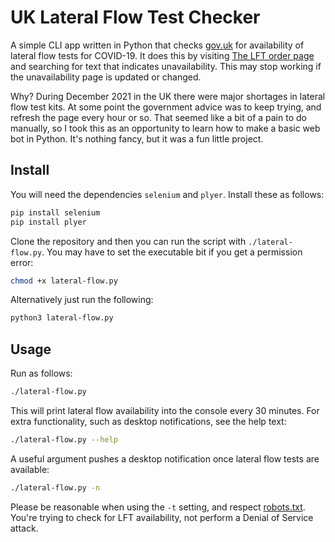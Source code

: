 # UK Lateral Flow Test Checker
A simple CLI app written in Python that checks [gov.uk](https://www.gov.uk/) for availability of lateral flow tests for COVID-19. It does this by visiting [The LFT order page](https://test-for-coronavirus.service.gov.uk/order-lateral-flow-kits) and searching for text that indicates unavailability. This may stop working if the unavailability page is updated or changed.

Why? During December 2021 in the UK there were major shortages in lateral flow test kits. At some point the government advice was to keep trying, and refresh the page every hour or so. That seemed like a bit of a pain to do manually, so I took this as an opportunity to learn how to make a basic web bot in Python. It's nothing fancy, but it was a fun little project.

## Install
You will need the dependencies `selenium` and `plyer`. Install these as follows:
```bash
pip install selenium
pip install plyer
```

Clone the repository and then you can run the script with `./lateral-flow.py`. You may have to set the executable bit if you get a permission error:
```bash
chmod +x lateral-flow.py
```

Alternatively just run the following:
```bash
python3 lateral-flow.py
```

## Usage
Run as follows:
```bash
./lateral-flow.py
```

This will print lateral flow availability into the console every 30 minutes. For extra functionality, such as desktop notifications, see the help text:
```bash
./lateral-flow.py --help
```

A useful argument pushes a desktop notification once lateral flow tests are available:
```bash
./lateral-flow.py -n
```

Please be reasonable when using the `-t` setting, and respect [robots.txt](https://www.gov.uk/robots.txt). You're trying to check for LFT availability, not perform a Denial of Service attack.

